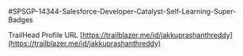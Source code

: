 #SPSGP-14344-Salesforce-Developer-Catalyst-Self-Learning-Super-Badges

TrailHead Profile URL [https://trailblazer.me/id/jakkuprashanthreddy](https://trailblazer.me/id/jakkuprashanthreddy)
